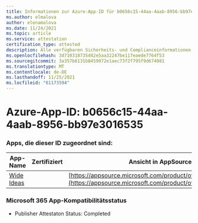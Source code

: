 ```yaml
---
title: Informationen zur Azure-App-ID für b0656c15-44aa-4aab-8956-bb97e3016535
ms.author: elmalova
author: elenamalova
ms.date: 11/24/2021
ms.topic: article
ms.service: attestation
certification_type: attested
description: Alle verfügbaren Sicherheits- und Complianceinformationen für b0656c15-44aa-4aab-8956-bb97e3016535.
ms.openlocfilehash: 3d710318735d42e5aa32247be117eaede7764f53
ms.sourcegitcommit: 3a357b6131b8459972e1aec73f2f795f9d674981
ms.translationtype: MT
ms.contentlocale: de-DE
ms.lasthandoff: 11/25/2021
ms.locfileid: "61173594"
---
```

# <a name="azure-app-id-b0656c15-44aa-4aab-8956-bb97e3016535"></a>Azure-App-ID: b0656c15-44aa-4aab-8956-bb97e3016535


### <a name="apps-associated-with-this-id"></a>Apps, die dieser ID zugeordnet sind:
| **App-Name** | **Zertifiziert** | **Ansicht in AppSource** |
|--------------|---------------|-----------------------|
| [Wide Ideas](https://docs.microsoft.com/microsoft-365-app-certification/forward/WA200000819) |  | [https://appsource.microsoft.com/product/office/WA200000819](https://appsource.microsoft.com/product/office/WA200000819) |

### <a name="microsoft-365-app-compliance-status"></a>Microsoft 365 App-Kompatibilitätsstatus
- Publisher Attestaton Status: Completed
